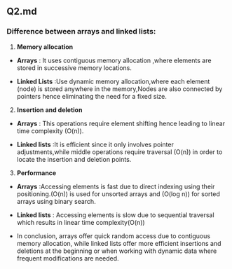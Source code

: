 ## Q2.md
  ### Difference between arrays and linked lists:

   1. **Memory allocation**

   - **Arrays** : It uses contiguous memory allocation ,where elements are stored in successive memory locations. 

   - **Linked Lists** :Use dynamic memory allocation,where each element (node) is stored anywhere in the  memory,Nodes are also    connected by  pointers hence eliminating the need for a fixed size. 

   2.  **Insertion and deletion**

   - **Arrays** : This operations require element shifting hence leading to linear time complexity (O(n)).
   
   - **Linked lists** :It is efficient since it only involves pointer adjustments,while middle operations require traversal (O(n)) in order to locate the insertion and deletion points.

   3. **Performance**

   - **Arrays** :Accessing elements is fast due to direct indexing  using their positioning.(O(n)) is used for unsorted arrays and (O(log n)) for sorted arrays using binary search.

   - **Linked lists** : Accessing elements is slow due to sequential traversal which results in linear time complexity(O(n)) 

   - In conclusion, arrays offer quick random access due to contiguous memory allocation, while linked lists offer more efficient insertions and deletions at the beginning or when working with dynamic data where frequent modifications are needed.